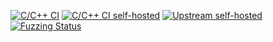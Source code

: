 [![C/C++ CI](https://github.com/openssh/openssh-portable/actions/workflows/c-cpp.yml/badge.svg)](https://github.com/openssh/openssh-portable/actions/workflows/c-cpp.yml)
[![C/C++ CI self-hosted](https://github.com/openssh/openssh-portable-selfhosted/actions/workflows/selfhosted.yml/badge.svg)](https://github.com/openssh/openssh-portable-selfhosted/actions/workflows/selfhosted.yml)
[![Upstream self-hosted](https://github.com/openssh/openssh-portable-selfhosted/actions/workflows/upstream.yml/badge.svg)](https://github.com/openssh/openssh-portable-selfhosted/actions/workflows/upstream.yml)
[![Fuzzing Status](https://oss-fuzz-build-logs.storage.googleapis.com/badges/openssh.svg)](https://bugs.chromium.org/p/oss-fuzz/issues/list?sort=-opened&can=1&q=proj:openssh)
